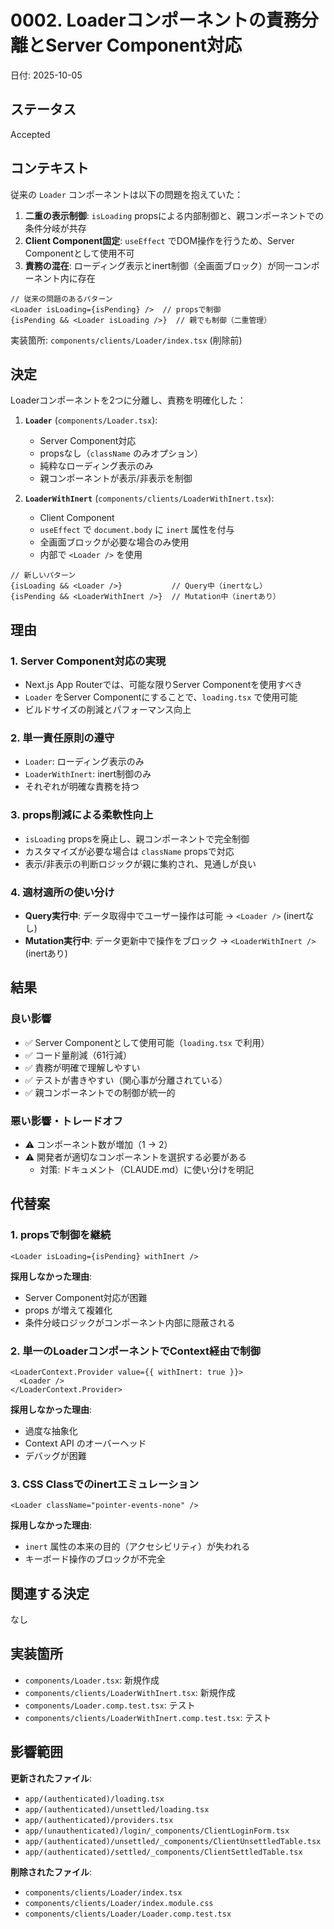 # 0002. Loaderコンポーネントの責務分離とServer Component対応

日付: 2025-10-05

## ステータス

Accepted

## コンテキスト

従来の `Loader` コンポーネントは以下の問題を抱えていた：

1. **二重の表示制御**: `isLoading` propsによる内部制御と、親コンポーネントでの条件分岐が共存
2. **Client Component固定**: `useEffect` でDOM操作を行うため、Server Componentとして使用不可
3. **責務の混在**: ローディング表示とinert制御（全画面ブロック）が同一コンポーネント内に存在

```tsx
// 従来の問題のあるパターン
<Loader isLoading={isPending} />  // propsで制御
{isPending && <Loader isLoading />}  // 親でも制御（二重管理）
```

実装箇所: `components/clients/Loader/index.tsx` (削除前)

## 決定

Loaderコンポーネントを2つに分離し、責務を明確化した：

1. **`Loader`** (`components/Loader.tsx`):
   - Server Component対応
   - propsなし（`className` のみオプション）
   - 純粋なローディング表示のみ
   - 親コンポーネントが表示/非表示を制御

2. **`LoaderWithInert`** (`components/clients/LoaderWithInert.tsx`):
   - Client Component
   - `useEffect` で `document.body` に `inert` 属性を付与
   - 全画面ブロックが必要な場合のみ使用
   - 内部で `<Loader />` を使用

```tsx
// 新しいパターン
{isLoading && <Loader />}           // Query中（inertなし）
{isPending && <LoaderWithInert />}  // Mutation中（inertあり）
```

## 理由

### 1. Server Component対応の実現

- Next.js App Routerでは、可能な限りServer Componentを使用すべき
- `Loader` をServer Componentにすることで、`loading.tsx` で使用可能
- ビルドサイズの削減とパフォーマンス向上

### 2. 単一責任原則の遵守

- `Loader`: ローディング表示のみ
- `LoaderWithInert`: inert制御のみ
- それぞれが明確な責務を持つ

### 3. props削減による柔軟性向上

- `isLoading` propsを廃止し、親コンポーネントで完全制御
- カスタマイズが必要な場合は `className` propsで対応
- 表示/非表示の判断ロジックが親に集約され、見通しが良い

### 4. 適材適所の使い分け

- **Query実行中**: データ取得中でユーザー操作は可能 → `<Loader />` (inertなし)
- **Mutation実行中**: データ更新中で操作をブロック → `<LoaderWithInert />` (inertあり)

## 結果

### 良い影響

- ✅ Server Componentとして使用可能（`loading.tsx` で利用）
- ✅ コード量削減（61行減）
- ✅ 責務が明確で理解しやすい
- ✅ テストが書きやすい（関心事が分離されている）
- ✅ 親コンポーネントでの制御が統一的

### 悪い影響・トレードオフ

- ⚠️ コンポーネント数が増加（1 → 2）
- ⚠️ 開発者が適切なコンポーネントを選択する必要がある
  - 対策: ドキュメント（CLAUDE.md）に使い分けを明記

## 代替案

### 1. propsで制御を継続

```tsx
<Loader isLoading={isPending} withInert />
```

**採用しなかった理由**:
- Server Component対応が困難
- props が増えて複雑化
- 条件分岐ロジックがコンポーネント内部に隠蔽される

### 2. 単一のLoaderコンポーネントでContext経由で制御

```tsx
<LoaderContext.Provider value={{ withInert: true }}>
  <Loader />
</LoaderContext.Provider>
```

**採用しなかった理由**:
- 過度な抽象化
- Context API のオーバーヘッド
- デバッグが困難

### 3. CSS Classでのinertエミュレーション

```tsx
<Loader className="pointer-events-none" />
```

**採用しなかった理由**:
- `inert` 属性の本来の目的（アクセシビリティ）が失われる
- キーボード操作のブロックが不完全

## 関連する決定

なし

## 実装箇所

- `components/Loader.tsx`: 新規作成
- `components/clients/LoaderWithInert.tsx`: 新規作成
- `components/Loader.comp.test.tsx`: テスト
- `components/clients/LoaderWithInert.comp.test.tsx`: テスト

## 影響範囲

**更新されたファイル**:
- `app/(authenticated)/loading.tsx`
- `app/(authenticated)/unsettled/loading.tsx`
- `app/(authenticated)/providers.tsx`
- `app/(unauthenticated)/login/_components/ClientLoginForm.tsx`
- `app/(authenticated)/unsettled/_components/ClientUnsettledTable.tsx`
- `app/(authenticated)/settled/_components/ClientSettledTable.tsx`

**削除されたファイル**:
- `components/clients/Loader/index.tsx`
- `components/clients/Loader/index.module.css`
- `components/clients/Loader/Loader.comp.test.tsx`
